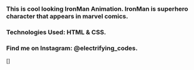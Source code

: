 ### This is cool looking IronMan Animation. IronMan is superhero character that appears in marvel comics.

### Technologies Used: HTML & CSS.

### Find me on Instagram: @electrifying_codes.

[]
